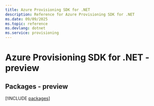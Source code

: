```yaml
---
title: Azure Provisioning SDK for .NET
description: Reference for Azure Provisioning SDK for .NET
ms.date: 09/09/2025
ms.topic: reference
ms.devlang: dotnet
ms.service: provisioning
---
```

# Azure Provisioning SDK for .NET - preview
## Packages - preview
[!INCLUDE [packages](provisioning-index.md)]